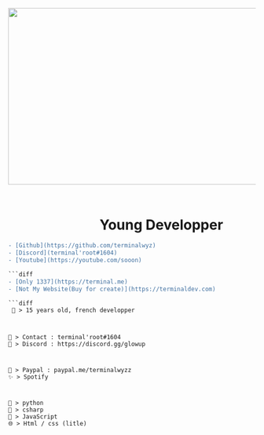 <p>&nbsp;</p>
<p>&nbsp;</p>
<h2 style="text-align: center;"><strong><img src="https://ptb.discord.com/channels/@me/781558368577257483/786254956201771018" alt="" width="720" height="360" />&nbsp; </strong></h2>
<h1 style="text-align: center;"><strong>&nbsp;&nbsp;&nbsp;&nbsp;&nbsp;&nbsp;&nbsp;&nbsp;&nbsp;&nbsp;&nbsp;&nbsp;&nbsp;&nbsp;&nbsp;&nbsp;&nbsp Young Developper</strong></h1>

```diff
- [Github](https://github.com/terminalwyz)
- [Discord](terminal'root#1604)
- [Youtube](https://youtube.com/sooon)

```diff
- [Only 1337](https://terminal.me)
- [Not My Website(Buy for create)](https://terminaldev.com)

```diff
 💬 > 15 years old, french developper
```
#
```
🤝 > Contact : terminal'root#1604
📌 > Discord : https://discord.gg/glowup
```
#
```
💫 > Paypal : paypal.me/terminalwyzz
✨ > Spotify
```
#
```
🐍 > python
🌌 > csharp
🌟 > JavaScript
🌐 > Html / css (litle)
```
